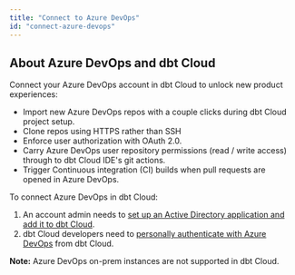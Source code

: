 ```yaml
---
title: "Connect to Azure DevOps"
id: "connect-azure-devops"
---
```


<Snippet src="available-enterprise-tier-only" />


## About Azure DevOps and dbt Cloud

Connect your Azure DevOps account in dbt Cloud to unlock new product experiences:

- Import new Azure DevOps repos with a couple clicks during dbt Cloud project setup.
- Clone repos using HTTPS rather than SSH
- Enforce user authorization with OAuth 2.0.
- Carry Azure DevOps user repository permissions (read / write access) through to dbt Cloud IDE's git actions.
- Trigger Continuous integration (CI) builds when pull requests are opened in Azure DevOps.

To connect Azure DevOps in dbt Cloud:

1. An account admin needs to [set up an Active Directory application and add it to dbt Cloud](/docs/collaborate/git/setup-azure).
2. dbt Cloud developers need to [personally authenticate with Azure DevOps](/docs/collaborate/git/authenticate-azure) from dbt Cloud.

**Note:** Azure DevOps on-prem instances are not supported in dbt Cloud. 

